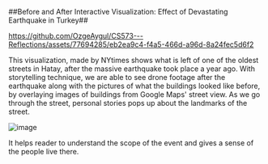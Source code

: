 ##Before and After Interactive Visualization:  Effect of Devastating Earthquake in Turkey##

https://github.com/OzgeAygul/CS573---Reflections/assets/77694285/eb2ea9c4-f4a5-466d-a96d-8a24fec5d6f2

This visualization, made by NYtimes shows what is left of one of the oldest streets in Hatay, after the massive earthquake took place a year ago.
With storytelling technique, we are able to see drone footage after the earthquake along with the pictures of what the buildings looked like before, by overlaying images of buildings from Google Maps' street view.
As we go through the street, personal stories pops up about the landmarks of the street.

![image](https://github.com/OzgeAygul/CS573---Reflections/assets/77694285/ec7f76c0-a7ca-4756-8bb6-8a6b67c71231)

It helps reader to understand the scope of the event and gives a sense of the people live there.
